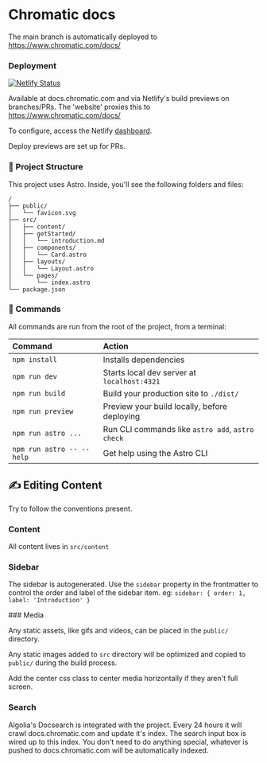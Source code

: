 # Chromatic docs

The main branch is automatically deployed to https://www.chromatic.com/docs/

### Deployment

[![Netlify Status](https://api.netlify.com/api/v1/badges/3e1d4d54-1349-4c8a-b214-788ae7aac3a4/deploy-status)](https://app.netlify.com/sites/chromatic2-docs/deploys)

Available at docs.chromatic.com and via Netlify's build previews on branches/PRs. The 'website' proxies this to https://www.chromatic.com/docs/

To configure, access the Netlify [dashboard](https://app.netlify.com/sites/chromatic2-docs/overview).

Deploy previews are set up for PRs.

### 🚀 Project Structure

This project uses Astro. Inside, you'll see the following folders and files:

```
/
├── public/
│   └── favicon.svg
├── src/
│   ├── content/
│   ├── getStarted/
│   │   └── introduction.md
│   ├── components/
│   │   └── Card.astro
│   ├── layouts/
│   │   └── Layout.astro
│   └── pages/
│       └── index.astro
└── package.json
```

### 🧞 Commands

All commands are run from the root of the project, from a terminal:

| Command                   | Action                                           |
| :------------------------ | :----------------------------------------------- |
| `npm install`             | Installs dependencies                            |
| `npm run dev`             | Starts local dev server at `localhost:4321`      |
| `npm run build`           | Build your production site to `./dist/`          |
| `npm run preview`         | Preview your build locally, before deploying     |
| `npm run astro ...`       | Run CLI commands like `astro add`, `astro check` |
| `npm run astro -- --help` | Get help using the Astro CLI                     |

## ✍️ Editing Content

Try to follow the conventions present.

### Content

All content lives in `src/content`

### Sidebar

The sidebar is autogenerated. Use the `sidebar` property in the frontmatter to control the order and label of the sidebar item. eg: `sidebar: { order: 1, label: 'Introduction' }`

### Media

Any static assets, like gifs and videos, can be placed in the `public/` directory.

Any static images added to `src` directory will be optimized and copied to `public/` during the build process.

Add the center css class to center media horizontally if they aren't full screen.

### Search

Algolia's Docsearch is integrated with the project. Every 24 hours it will crawl docs.chromatic.com and update it's index. The search input box is wired up to this index. You don't need to do anything special, whatever is pushed to docs.chromatic.com will be automatically indexed.
